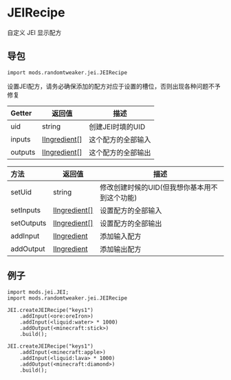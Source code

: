 # JEIRecipe

自定义 JEI 显示配方

## 导包

```zenscript
import mods.randomtweaker.jei.JEIRecipe
```

设置JEI配方，请务必确保添加的配方对应于设置的槽位，否则出现各种问题不予修复

| Getter | 返回值 | 描述 | 
|:---- | ---- | -----|
| uid | string | 创建JEI时填的UID|
| inputs | [IIngredient[]](https://docs.blamejared.com/1.12/en/Vanilla/Variable_Types/IIngredient/) | 这个配方的全部输入 |
| outputs | [IIngredient[]](https://docs.blamejared.com/1.12/en/Vanilla/Variable_Types/IIngredient/) | 这个配方的全部输出 |

| 方法 | 返回值 | 描述 | 
|:---- | ---- | -----|
|setUid | string | 修改创建时候的UID(但我想你基本用不到这个功能)|
|setInputs | [IIngredient[]](https://docs.blamejared.com/1.12/en/Vanilla/Variable_Types/IIngredient/) | 设置配方的全部输入|
|setOutputs | [IIngredient[]](https://docs.blamejared.com/1.12/en/Vanilla/Variable_Types/IIngredient/) | 设置配方的全部输出|
|addInput | [IIngredient](https://docs.blamejared.com/1.12/en/Vanilla/Variable_Types/IIngredient/) | 添加输入配方|
|addOutput | [IIngredient](https://docs.blamejared.com/1.12/en/Vanilla/Variable_Types/IIngredient/) | 添加输出配方|

## 例子

```zenscript
import mods.jei.JEI;
import mods.randomtweaker.jei.JEIRecipe

JEI.createJEIRecipe("keys1")
    .addInput(<ore:oreIron>)
    .addInput(<liquid:water> * 1000)
    .addOutput(<minecraft:stick>)
    .build();

JEI.createJEIRecipe("keys1")
    .addInput(<minecraft:apple>)
    .addInput(<liquid:lava> * 1000)
    .addOutput(<minecraft:diamond>)
    .build();    
```